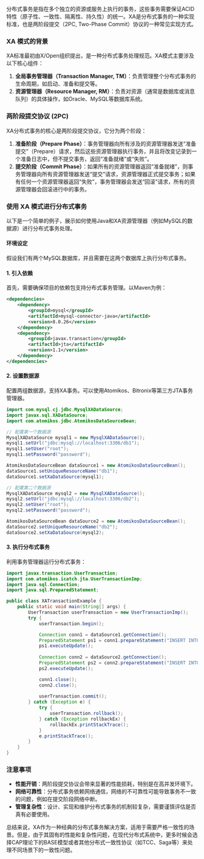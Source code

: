 分布式事务是指在多个独立的资源或服务上执行的事务，这些事务需要保证ACID特性（原子性、一致性、隔离性、持久性）的统一。XA是分布式事务的一种实现标准，也是两阶段提交（2PC, Two-Phase Commit）协议的一种常见实现方式。

### XA 模式的背景
XA标准最初由X/Open组织提出，是一种分布式事务处理规范。XA模式主要涉及以下核心组件：
1. **全局事务管理器（Transaction Manager, TM）**：负责管理整个分布式事务的生命周期，如启动、准备和提交等。
2. **资源管理器（Resource Manager, RM）**：负责对资源（通常是数据库或消息队列）的具体操作，如Oracle、MySQL等数据库系统。

### 两阶段提交协议 (2PC)
XA分布式事务的核心是两阶段提交协议，它分为两个阶段：
1. **准备阶段（Prepare Phase）**：事务管理器向所有涉及的资源管理器发送“准备提交”（Prepare）请求，然后这些资源管理器执行事务，并且将改变记录到一个准备日志中，但不提交事务，返回“准备就绪”或“失败”。
2. **提交阶段（Commit Phase）**：如果所有的资源管理器返回“准备就绪”，则事务管理器向所有资源管理器发送“提交”请求，资源管理器正式提交事务；如果有任何一个资源管理器返回“失败”，事务管理器会发送“回滚”请求，所有的资源管理器会回滚进行中的事务。

### 使用 XA 模式进行分布式事务
以下是一个简单的例子，展示如何使用Java和XA资源管理器（例如MySQL的数据源）进行分布式事务处理。

#### 环境设定
假设我们有两个MySQL数据库，并且需要在这两个数据库上执行分布式事务。

#### 1. 引入依赖
首先，需要确保项目的依赖包支持分布式事务管理。以Maven为例：
```xml
<dependencies>
    <dependency>
        <groupId>mysql</groupId>
        <artifactId>mysql-connector-java</artifactId>
        <version>8.0.26</version>
    </dependency>
    <dependency>
        <groupId>javax.transaction</groupId>
        <artifactId>jta</artifactId>
        <version>1.1</version>
    </dependency>
</dependencies>
```

#### 2. 设置数据源
配置两组数据源，支持XA事务。可以使用Atomikos、Bitronix等第三方JTA事务管理器。
```java
import com.mysql.cj.jdbc.MysqlXADataSource;
import javax.sql.XADataSource;
import com.atomikos.jdbc.AtomikosDataSourceBean;

// 配置第一个数据源
MysqlXADataSource mysql1 = new MysqlXADataSource();
mysql1.setUrl("jdbc:mysql://localhost:3306/db1");
mysql1.setUser("root");
mysql1.setPassword("password");

AtomikosDataSourceBean dataSource1 = new AtomikosDataSourceBean();
dataSource1.setUniqueResourceName("db1");
dataSource1.setXaDataSource(mysql1);

// 配置第二个数据源
MysqlXADataSource mysql2 = new MysqlXADataSource();
mysql2.setUrl("jdbc:mysql://localhost:3306/db2");
mysql2.setUser("root");
mysql2.setPassword("password");

AtomikosDataSourceBean dataSource2 = new AtomikosDataSourceBean();
dataSource2.setUniqueResourceName("db2");
dataSource2.setXaDataSource(mysql2);
```

#### 3. 执行分布式事务
利用事务管理器运行分布式事务：
```java
import javax.transaction.UserTransaction;
import com.atomikos.icatch.jta.UserTransactionImp;
import java.sql.Connection;
import java.sql.PreparedStatement;

public class XATransactionExample {
    public static void main(String[] args) {
        UserTransaction userTransaction = new UserTransactionImp();
        try {
            userTransaction.begin();

            Connection conn1 = dataSource1.getConnection();
            PreparedStatement ps1 = conn1.prepareStatement("INSERT INTO table1 (column1) VALUES ('value1')");
            ps1.executeUpdate();
            
            Connection conn2 = dataSource2.getConnection();
            PreparedStatement ps2 = conn2.prepareStatement("INSERT INTO table2 (column2) VALUES ('value2')");
            ps2.executeUpdate();

            conn1.close();
            conn2.close();
            
            userTransaction.commit();
        } catch (Exception e) {
            try {
                userTransaction.rollback();
            } catch (Exception rollbackEx) {
                rollbackEx.printStackTrace();
            }
            e.printStackTrace();
        }
    }
}
```

### 注意事项
- **性能开销**：两阶段提交协议会带来显著的性能损耗，特别是在高并发环境下。
- **网络可靠性**：分布式事务依赖网络通信，网络的不可靠性可能导致事务不一致的问题，例如在提交阶段网络中断。
- **管理复杂性**：设计、实现和维护分布式事务的机制较复杂，需要谨慎评估是否真有必要使用。

总结来说，XA作为一种经典的分布式事务解决方案，适用于需要严格一致性的场景。但是，由于其固有的性能和复杂性问题，在现代分布式系统中，更多时候会选择CAP理论下的BASE模型或者其他分布式一致性协议（如TCC、Saga等）来处理不同场景下的一致性问题。